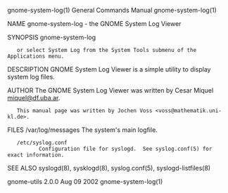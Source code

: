 gnome-system-log(1)                                           General Commands Manual                                          gnome-system-log(1)

NAME
       gnome-system-log - the GNOME System Log Viewer

SYNOPSIS
       gnome-system-log

       or select System Log from the System Tools submenu of the Applications menu.

DESCRIPTION
       GNOME System Log Viewer is a simple utility to display system log files.

AUTHOR
       The GNOME System Log Viewer was written by Cesar Miquel <miquel@df.uba.ar>.

       This manual page was written by Jochen Voss <voss@mathematik.uni-kl.de>.

FILES
       /var/log/messages
              The system's main logfile.

       /etc/syslog.conf
              Configuration file for syslogd.  See syslog.conf(5) for exact information.

SEE ALSO
       syslogd(8), sysklogd(8), syslog.conf(5), syslogd-listfiles(8)

gnome-utils 2.0.0                                                   Aug 09 2002                                                gnome-system-log(1)
